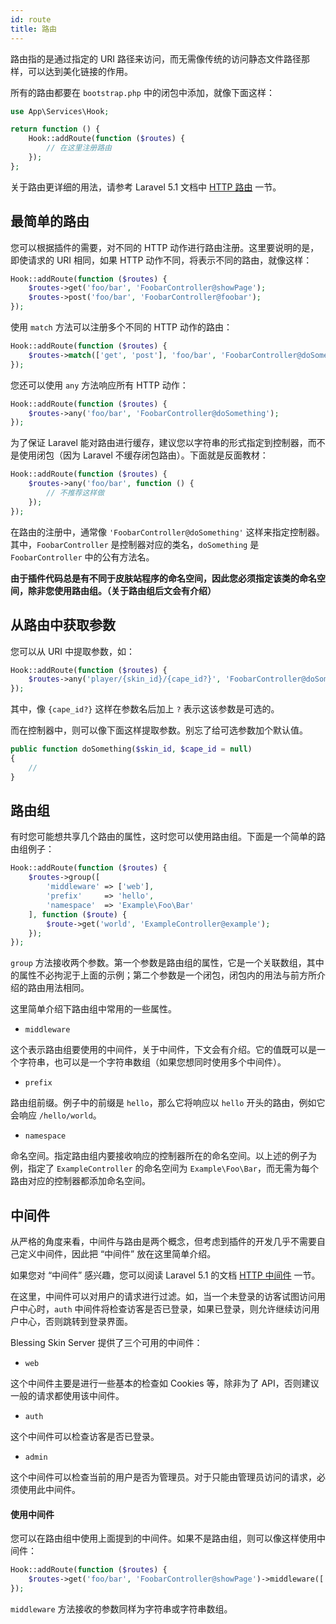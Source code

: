```yaml
---
id: route
title: 路由
---
```


路由指的是通过指定的 URI 路径来访问，而无需像传统的访问静态文件路径那样，可以达到美化链接的作用。

所有的路由都要在 `bootstrap.php` 中的闭包中添加，就像下面这样：

```php
use App\Services\Hook;

return function () {
    Hook::addRoute(function ($routes) {
        // 在这里注册路由
    });
};
```

关于路由更详细的用法，请参考 Laravel 5.1 文档中 [HTTP 路由](http://d.laravel-china.org/docs/5.1/routing) 一节。

## 最简单的路由

您可以根据插件的需要，对不同的 HTTP 动作进行路由注册。这里要说明的是，即使请求的 URI 相同，如果 HTTP 动作不同，将表示不同的路由，就像这样：

```php
Hook::addRoute(function ($routes) {
    $routes->get('foo/bar', 'FoobarController@showPage');
    $routes->post('foo/bar', 'FoobarController@foobar');
});
```

使用 `match` 方法可以注册多个不同的 HTTP 动作的路由：

```php
Hook::addRoute(function ($routes) {
    $routes->match(['get', 'post'], 'foo/bar', 'FoobarController@doSomething');
});
```

您还可以使用 `any` 方法响应所有 HTTP 动作：

```php
Hook::addRoute(function ($routes) {
    $routes->any('foo/bar', 'FoobarController@doSomething');
});
```

为了保证 Laravel 能对路由进行缓存，建议您以字符串的形式指定到控制器，而不是使用闭包（因为 Laravel 不缓存闭包路由）。下面就是反面教材：

```php
Hook::addRoute(function ($routes) {
    $routes->any('foo/bar', function () {
        // 不推荐这样做
    });
});
```

在路由的注册中，通常像 `'FoobarController@doSomething'` 这样来指定控制器。其中，`FoobarController` 是控制器对应的类名，`doSomething` 是 `FoobarController` 中的公有方法名。

**由于插件代码总是有不同于皮肤站程序的命名空间，因此您必须指定该类的命名空间，除非您使用路由组。（关于路由组后文会有介绍）**

## 从路由中获取参数

您可以从 URI 中提取参数，如：

```php
Hook::addRoute(function ($routes) {
    $routes->any('player/{skin_id}/{cape_id?}', 'FoobarController@doSomething');
});
```

其中，像 `{cape_id?}` 这样在参数名后加上 `?` 表示这该参数是可选的。

而在控制器中，则可以像下面这样提取参数。别忘了给可选参数加个默认值。

```php
public function doSomething($skin_id, $cape_id = null)
{
    //
}
```

## 路由组

有时您可能想共享几个路由的属性，这时您可以使用路由组。下面是一个简单的路由组例子：

```php
Hook::addRoute(function ($routes) {
    $routes->group([
        'middleware' => ['web'],
        'prefix'     => 'hello',
        'namespace'  => 'Example\Foo\Bar'
    ], function ($route) {
        $route->get('world', 'ExampleController@example');
    });
});
```

`group` 方法接收两个参数。第一个参数是路由组的属性，它是一个关联数组，其中的属性不必拘泥于上面的示例；第二个参数是一个闭包，闭包内的用法与前方所介绍的路由用法相同。

这里简单介绍下路由组中常用的一些属性。

- `middleware`

这个表示路由组要使用的中间件，关于中间件，下文会有介绍。它的值既可以是一个字符串，也可以是一个字符串数组（如果您想同时使用多个中间件）。

- `prefix`

路由组前缀。例子中的前缀是 `hello`，那么它将响应以 `hello` 开头的路由，例如它会响应 `/hello/world`。

- `namespace`

命名空间。指定路由组内要接收响应的控制器所在的命名空间。以上述的例子为例，指定了 `ExampleController` 的命名空间为 `Example\Foo\Bar`，而无需为每个路由对应的控制器都添加命名空间。

## 中间件

从严格的角度来看，中间件与路由是两个概念，但考虑到插件的开发几乎不需要自己定义中间件，因此把 “中间件” 放在这里简单介绍。

如果您对 “中间件” 感兴趣，您可以阅读 Laravel 5.1 的文档 [HTTP 中间件](http://d.laravel-china.org/docs/5.1/middleware) 一节。

在这里，中间件可以对用户的请求进行过滤。如，当一个未登录的访客试图访问用户中心时，`auth` 中间件将检查访客是否已登录，如果已登录，则允许继续访问用户中心，否则跳转到登录界面。

Blessing Skin Server 提供了三个可用的中间件：

- `web`

这个中间件主要是进行一些基本的检查如 Cookies 等，除非为了 API，否则建议一般的请求都使用该中间件。

- `auth`

这个中间件可以检查访客是否已登录。

- `admin`

这个中间件可以检查当前的用户是否为管理员。对于只能由管理员访问的请求，必须使用此中间件。

#### 使用中间件

您可以在路由组中使用上面提到的中间件。如果不是路由组，则可以像这样使用中间件：

```php
Hook::addRoute(function ($routes) {
    $routes->get('foo/bar', 'FoobarController@showPage')->middleware(['web', 'auth']);
});
```

`middleware` 方法接收的参数同样为字符串或字符串数组。
